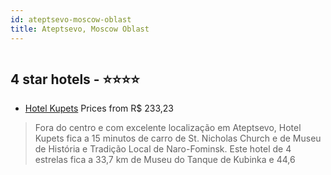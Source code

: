 ```yaml
---
id: ateptsevo-moscow-oblast
title: Ateptsevo, Moscow Oblast
---
```


<center><img src="https://i.travelapi.com/hotels/16000000/15100000/15099300/15099275/f501813c_b.jpg" alt="" /></center>


##  4 star hotels - ⭐️⭐️⭐️⭐️

-    [Hotel Kupets](https://www.hurb.com/br/aud/https://www.hurb.com/br/hotels/ateptsevo/hotel-kupets-HT-TDUV?cmp=18055) Prices from R$ 233,23
   > Fora do centro e com excelente localização em Ateptsevo, Hotel Kupets fica a 15 minutos de carro de St. Nicholas Church e de Museu de História e Tradição Local de Naro-Fominsk.  Este hotel de 4 estrelas fica a 33,7 km de Museu do Tanque de Kubinka e 44,6 
